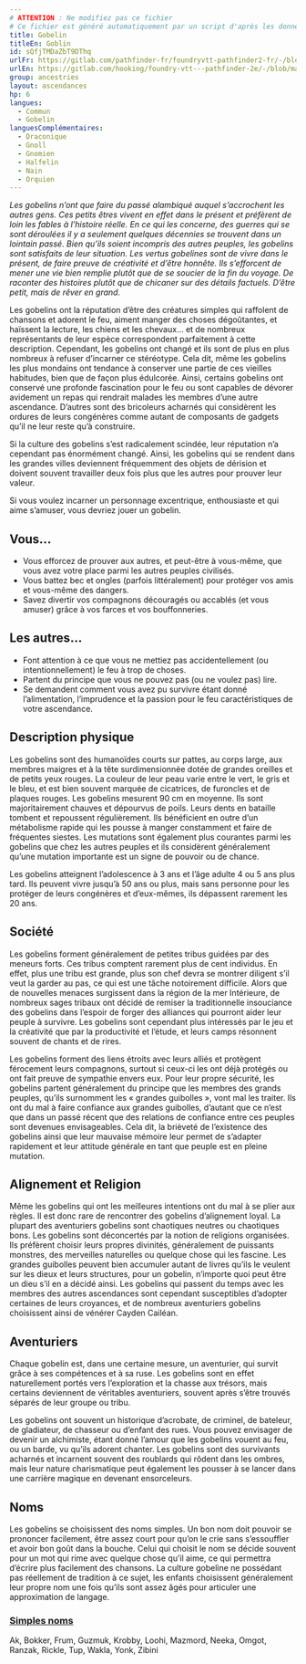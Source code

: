 ```yaml
---
# ATTENTION : Ne modifiez pas ce fichier
# Ce fichier est généré automatiquement par un script d'après les données du module Foundry VTT officiel et de sa traduction
title: Gobelin
titleEn: Goblin
id: sQfjTMDaZbT9DThq
urlFr: https://gitlab.com/pathfinder-fr/foundryvtt-pathfinder2-fr/-/blob/master/data/ancestries/sQfjTMDaZbT9DThq.htm
urlEn: https://gitlab.com/hooking/foundry-vtt---pathfinder-2e/-/blob/master/packs/data/ancestries.db/goblin.json
group: ancestries
layout: ascendances
hp: 6
langues:
  - Commun
  - Gobelin
languesComplémentaires:
  - Draconique
  - Gnoll
  - Gnomien
  - Halfelin
  - Nain
  - Orquien
---
```

*Les gobelins n’ont que faire du passé alambiqué auquel s’accrochent les autres gens. Ces petits êtres vivent en effet dans le présent et préfèrent de loin les fables à l’histoire réelle. En ce qui les concerne, des guerres qui se sont déroulées il y a seulement quelques décennies se trouvent dans un lointain passé. Bien qu’ils soient incompris des autres peuples, les gobelins sont satisfaits de leur situation. Les vertus gobelines sont de vivre dans le présent, de faire preuve de créativité et d’être honnête. Ils s’efforcent de mener une vie bien remplie plutôt que de se soucier de la fin du voyage. De raconter des histoires plutôt que de chicaner sur des détails factuels. D’être petit, mais de rêver en grand.*

Les gobelins ont la réputation d’être des créatures simples qui raffolent de chansons et adorent le feu, aiment manger des choses dégoûtantes, et haïssent la lecture, les chiens et les chevaux... et de nombreux représentants de leur espèce correspondent parfaitement à cette description. Cependant, les gobelins ont changé et ils sont de plus en plus nombreux à refuser d’incarner ce stéréotype. Cela dit, même les gobelins les plus mondains ont tendance à conserver une partie de ces vieilles habitudes, bien que de façon plus édulcorée. Ainsi, certains gobelins ont conservé une profonde fascination pour le feu ou sont capables de dévorer avidement un repas qui rendrait malades les membres d’une autre ascendance. D’autres sont des bricoleurs acharnés qui considèrent les ordures de leurs congénères comme autant de composants de gadgets qu’il ne leur reste qu’à construire.

Si la culture des gobelins s’est radicalement scindée, leur réputation n’a cependant pas énormément changé. Ainsi, les gobelins qui se rendent dans les grandes villes deviennent fréquemment des objets de dérision et doivent souvent travailler deux fois plus que les autres pour prouver leur valeur.

Si vous voulez incarner un personnage excentrique, enthousiaste et qui aime s’amuser, vous devriez jouer un gobelin.

## Vous...

- Vous efforcez de prouver aux autres, et peut-être à vous-même, que vous avez votre place parmi les autres peuples civilisés.
- Vous battez bec et ongles (parfois littéralement) pour protéger vos amis et vous-même des dangers.
- Savez divertir vos compagnons découragés ou accablés (et vous amuser) grâce à vos farces et vos bouffonneries.

## Les autres...

- Font attention à ce que vous ne mettiez pas accidentellement (ou intentionnellement) le feu à trop de choses.
- Partent du principe que vous ne pouvez pas (ou ne voulez pas) lire.
- Se demandent comment vous avez pu survivre étant donné l’alimentation, l’imprudence et la passion pour le feu caractéristiques de votre ascendance.

## Description physique

Les gobelins sont des humanoïdes courts sur pattes, au corps large, aux membres maigres et à la tête surdimensionnée dotée de grandes oreilles et de petits yeux rouges. La couleur de leur peau varie entre le vert, le gris et le bleu, et est bien souvent marquée de cicatrices, de furoncles et de plaques rouges. Les gobelins mesurent 90 cm en moyenne. Ils sont majoritairement chauves et dépourvus de poils. Leurs dents en bataille tombent et repoussent régulièrement. Ils bénéficient en outre d’un métabolisme rapide qui les pousse à manger constamment et faire de fréquentes siestes. Les mutations sont également plus courantes parmi les gobelins que chez les autres peuples et ils considèrent généralement qu’une mutation importante est un signe de pouvoir ou de chance.

Les gobelins atteignent l’adolescence à 3 ans et l’âge adulte 4 ou 5 ans plus tard. Ils peuvent vivre jusqu’à 50 ans ou plus, mais sans personne pour les protéger de leurs congénères et d’eux-mêmes, ils dépassent rarement les 20 ans.

## Société

Les gobelins forment généralement de petites tribus guidées par des meneurs forts. Ces tribus comptent rarement plus de cent individus. En effet, plus une tribu est grande, plus son chef devra se montrer diligent s’il veut la garder au pas, ce qui est une tâche notoirement difficile. Alors que de nouvelles menaces surgissent dans la région de la mer Intérieure, de nombreux sages tribaux ont décidé de remiser la traditionnelle insouciance des gobelins dans l’espoir de forger des alliances qui pourront aider leur peuple à survivre. Les gobelins sont cependant plus intéressés par le jeu et la créativité que par la productivité et l’étude, et leurs camps résonnent souvent de chants et de rires. 

Les gobelins forment des liens étroits avec leurs alliés et protègent férocement leurs compagnons, surtout si ceux-ci les ont déjà protégés ou ont fait preuve de sympathie envers eux. Pour leur propre sécurité, les gobelins partent généralement du principe que les membres des grands peuples, qu’ils surnomment les « grandes guibolles », vont mal les traiter. Ils ont du mal à faire confiance aux grandes guibolles, d’autant que ce n’est que dans un passé récent que des relations de confiance entre ces peuples sont devenues envisageables. Cela dit, la brièveté de l’existence des gobelins ainsi que leur mauvaise mémoire leur permet de s’adapter rapidement et leur attitude générale en tant que peuple est en pleine mutation.

## Alignement et Religion

Même les gobelins qui ont les meilleures intentions ont du mal à se plier aux règles. Il est donc rare de rencontrer des gobelins d’alignement loyal. La plupart des aventuriers gobelins sont chaotiques neutres ou chaotiques bons. Les gobelins sont déconcertés par la notion de religions organisées. Ils préfèrent choisir leurs propres divinités, généralement de puissants monstres, des merveilles naturelles ou quelque chose qui les fascine. Les grandes guibolles peuvent bien accumuler autant de livres qu’ils le veulent sur les dieux et leurs structures, pour un gobelin, n’importe quoi peut être un dieu s’il en a décidé ainsi. Les gobelins qui passent du temps avec les membres des autres ascendances sont cependant susceptibles d’adopter certaines de leurs croyances, et de nombreux aventuriers
gobelins choisissent ainsi de vénérer Cayden Cailéan.

## Aventuriers
 
Chaque gobelin est, dans une certaine mesure, un aventurier, qui survit grâce à ses compétences et à sa ruse. Les gobelins sont en effet naturellement portés vers l’exploration et la chasse aux trésors, mais certains deviennent de véritables aventuriers, souvent après s’être trouvés séparés de leur groupe ou tribu.

Les gobelins ont souvent un historique d’acrobate, de criminel, de bateleur, de gladiateur, de chasseur ou d’enfant des rues. Vous pouvez envisager de devenir un alchimiste, étant donné l’amour que les gobelins vouent au feu, ou un barde, vu qu’ils adorent chanter. Les gobelins sont des survivants acharnés et incarnent souvent des roublards qui rôdent dans les ombres, mais leur nature charismatique peut également les pousser à se lancer dans une carrière magique en devenant ensorceleurs.

## Noms

Les gobelins se choisissent des noms simples. Un bon nom doit pouvoir se prononcer facilement, être assez court pour qu’on le crie sans s’essouffler et avoir bon goût dans la bouche. Celui qui choisit le nom se décide souvent pour un mot qui rime avec quelque chose qu’il aime, ce qui permettra d’écrire plus facilement des chansons. La culture gobeline ne possédant pas réellement de tradition à ce sujet, les enfants choisissent généralement leur propre nom une fois qu’ils sont assez âgés pour articuler une approximation de langage.

### <span style="text-decoration: underline;">Simples noms

Ak, Bokker, Frum, Guzmuk, Krobby, Loohi, Mazmord, Neeka, Omgot, Ranzak, Rickle, Tup, Wakla, Yonk, Zibini
